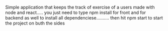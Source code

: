Simple application that keeps the track of exercise of a users made with node and react.....
you just need to type npm install for front and for backend as well to install all dependenciese..........
then hit npm start to start the project on buth the sides

